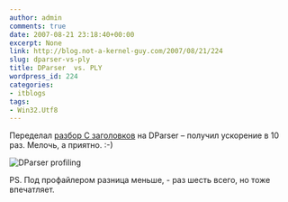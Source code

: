 ```yaml
---
author: admin
comments: true
date: 2007-08-21 23:18:40+00:00
excerpt: None
link: http://blog.not-a-kernel-guy.com/2007/08/21/224
slug: dparser-vs-ply
title: DParser  vs. PLY
wordpress_id: 224
categories:
- itblogs
tags:
- Win32.Utf8
---
```


Переделал [разбор С заголовков](http://blog.not-a-kernel-guy.com/2007/08/17/222) на DParser – получил ускорение в 10 раз. Мелочь, а приятно. :-)

![DParser profiling](http://blog.not-a-kernel-guy.com/wp-content/uploads/2007/08/dparser_profile_output.png)

PS. Под профайлером разница меньше, - раз шесть всего, но тоже впечатляет. 
